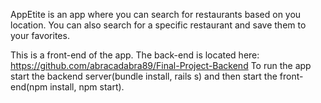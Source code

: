 AppEtite is an app where you can search for restaurants based on you location. You can also search for a specific restaurant and save them to your favorites. 

This is a front-end of the app. The back-end is located here: https://github.com/abracadabra89/Final-Project-Backend
To run the app start the backend server(bundle install, rails s) and then start the front-end(npm install, npm start). 
